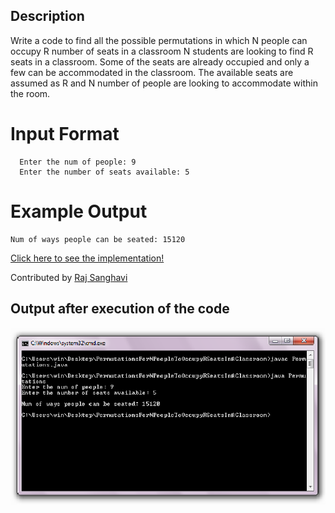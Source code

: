 ## Description
Write a code to find all the possible permutations in which N people can occupy R number of seats in a classroom
N students are looking to find R seats in a classroom. Some of the seats are already occupied and only a few can be accommodated in the classroom. The available seats are assumed as R and N number of people are looking to accommodate within the room.

# Input Format
```
  Enter the num of people: 9
  Enter the number of seats available: 5
```

# Example Output
```
Num of ways people can be seated: 15120

```

[Click here to see the implementation!](./Permutations.java)

Contributed by [Raj Sanghavi](https://www.github.com/raj2729)

## Output after execution of the code

<img src="Permutations.jpg">